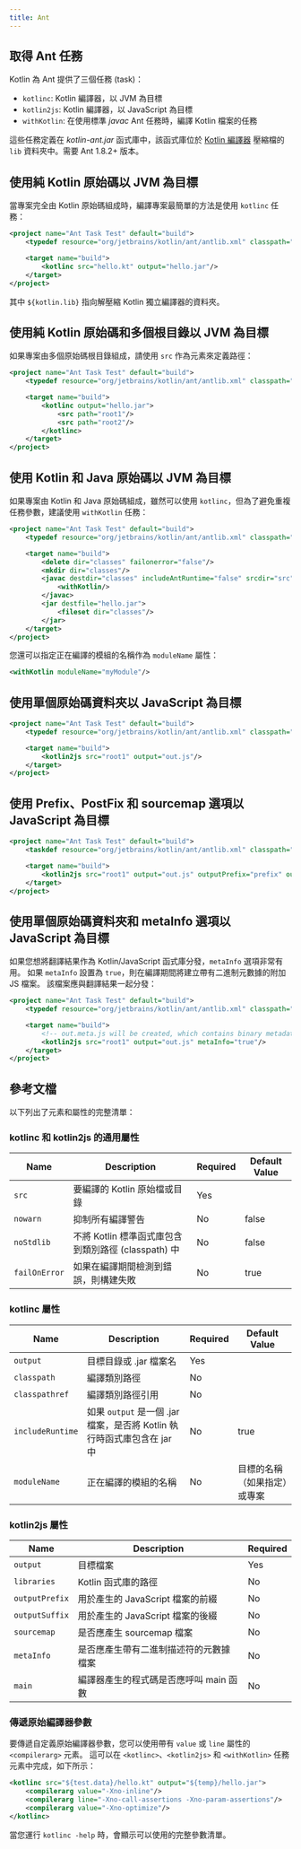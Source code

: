 ```yaml
---
title: Ant
---
```

## 取得 Ant 任務

Kotlin 為 Ant 提供了三個任務 (task)：

* `kotlinc`: Kotlin 編譯器，以 JVM 為目標
* `kotlin2js`: Kotlin 編譯器，以 JavaScript 為目標
* `withKotlin`: 在使用標準 *javac* Ant 任務時，編譯 Kotlin 檔案的任務

這些任務定義在 *kotlin-ant.jar* 函式庫中，該函式庫位於 [Kotlin 編譯器](https://github.com/JetBrains/kotlin/releases/tag/v2.1.20) 壓縮檔的 `lib` 資料夾中。需要 Ant 1.8.2+ 版本。

## 使用純 Kotlin 原始碼以 JVM 為目標

當專案完全由 Kotlin 原始碼組成時，編譯專案最簡單的方法是使用 `kotlinc` 任務：

```xml
<project name="Ant Task Test" default="build">
    <typedef resource="org/jetbrains/kotlin/ant/antlib.xml" classpath="${kotlin.lib}/kotlin-ant.jar"/>

    <target name="build">
        <kotlinc src="hello.kt" output="hello.jar"/>
    </target>
</project>
```

其中 `${kotlin.lib}` 指向解壓縮 Kotlin 獨立編譯器的資料夾。

## 使用純 Kotlin 原始碼和多個根目錄以 JVM 為目標

如果專案由多個原始碼根目錄組成，請使用 `src` 作為元素來定義路徑：

```xml
<project name="Ant Task Test" default="build">
    <typedef resource="org/jetbrains/kotlin/ant/antlib.xml" classpath="${kotlin.lib}/kotlin-ant.jar"/>

    <target name="build">
        <kotlinc output="hello.jar">
            <src path="root1"/>
            <src path="root2"/>
        </kotlinc>
    </target>
</project>
```

## 使用 Kotlin 和 Java 原始碼以 JVM 為目標

如果專案由 Kotlin 和 Java 原始碼組成，雖然可以使用 `kotlinc`，但為了避免重複任務參數，建議使用 `withKotlin` 任務：

```xml
<project name="Ant Task Test" default="build">
    <typedef resource="org/jetbrains/kotlin/ant/antlib.xml" classpath="${kotlin.lib}/kotlin-ant.jar"/>

    <target name="build">
        <delete dir="classes" failonerror="false"/>
        <mkdir dir="classes"/>
        <javac destdir="classes" includeAntRuntime="false" srcdir="src">
            <withKotlin/>
        </javac>
        <jar destfile="hello.jar">
            <fileset dir="classes"/>
        </jar>
    </target>
</project>
```

您還可以指定正在編譯的模組的名稱作為 `moduleName` 屬性：

```xml
<withKotlin moduleName="myModule"/>
```

## 使用單個原始碼資料夾以 JavaScript 為目標

```xml
<project name="Ant Task Test" default="build">
    <typedef resource="org/jetbrains/kotlin/ant/antlib.xml" classpath="${kotlin.lib}/kotlin-ant.jar"/>

    <target name="build">
        <kotlin2js src="root1" output="out.js"/>
    </target>
</project>
```

## 使用 Prefix、PostFix 和 sourcemap 選項以 JavaScript 為目標

```xml
<project name="Ant Task Test" default="build">
    <taskdef resource="org/jetbrains/kotlin/ant/antlib.xml" classpath="${kotlin.lib}/kotlin-ant.jar"/>

    <target name="build">
        <kotlin2js src="root1" output="out.js" outputPrefix="prefix" outputPostfix="postfix" sourcemap="true"/>
    </target>
</project>
```

## 使用單個原始碼資料夾和 metaInfo 選項以 JavaScript 為目標

如果您想將翻譯結果作為 Kotlin/JavaScript 函式庫分發，`metaInfo` 選項非常有用。 如果 `metaInfo` 設置為 `true`，則在編譯期間將建立帶有二進制元數據的附加 JS 檔案。 該檔案應與翻譯結果一起分發：

```xml
<project name="Ant Task Test" default="build">
    <typedef resource="org/jetbrains/kotlin/ant/antlib.xml" classpath="${kotlin.lib}/kotlin-ant.jar"/>

    <target name="build">
        <!-- out.meta.js will be created, which contains binary metadata -->
        <kotlin2js src="root1" output="out.js" metaInfo="true"/>
    </target>
</project>
```

## 參考文檔

以下列出了元素和屬性的完整清單：

### kotlinc 和 kotlin2js 的通用屬性

| Name | Description | Required | Default Value |
|------|-------------|----------|---------------|
| `src`  | 要編譯的 Kotlin 原始檔或目錄 | Yes |  |
| `nowarn` | 抑制所有編譯警告 | No | false |
| `noStdlib` | 不將 Kotlin 標準函式庫包含到類別路徑 (classpath) 中 | No | false |
| `failOnError` | 如果在編譯期間檢測到錯誤，則構建失敗 | No | true |

### kotlinc 屬性

| Name | Description | Required | Default Value |
|------|-------------|----------|---------------|
| `output`  | 目標目錄或 .jar 檔案名 | Yes |  |
| `classpath`  | 編譯類別路徑 | No |  |
| `classpathref`  | 編譯類別路徑引用 | No |  |
| `includeRuntime`  | 如果 `output` 是一個 .jar 檔案，是否將 Kotlin 執行時函式庫包含在 jar 中 | No | true  |
| `moduleName` | 正在編譯的模組的名稱 | No | 目標的名稱（如果指定）或專案 |

### kotlin2js 屬性

| Name | Description | Required |
|------|-------------|----------|
| `output`  | 目標檔案 | Yes |
| `libraries`  | Kotlin 函式庫的路徑 | No |
| `outputPrefix`  | 用於產生的 JavaScript 檔案的前綴 | No |
| `outputSuffix` | 用於產生的 JavaScript 檔案的後綴 | No |
| `sourcemap`  | 是否應產生 sourcemap 檔案 | No |
| `metaInfo`  | 是否應產生帶有二進制描述符的元數據檔案 | No |
| `main`  | 編譯器產生的程式碼是否應呼叫 main 函數 | No |

### 傳遞原始編譯器參數

要傳遞自定義原始編譯器參數，您可以使用帶有 `value` 或 `line` 屬性的 `<compilerarg>` 元素。 這可以在 `<kotlinc>`、`<kotlin2js>` 和 `<withKotlin>` 任務元素中完成，如下所示：

```xml
<kotlinc src="${test.data}/hello.kt" output="${temp}/hello.jar">
    <compilerarg value="-Xno-inline"/>
    <compilerarg line="-Xno-call-assertions -Xno-param-assertions"/>
    <compilerarg value="-Xno-optimize"/>
</kotlinc>
```

當您運行 `kotlinc -help` 時，會顯示可以使用的完整參數清單。